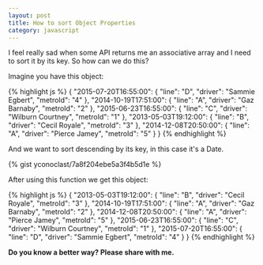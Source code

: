 ```yaml
---
layout: post
title: How to sort Object Properties
category: javascript
---
```


I feel really sad when some API returns me an associative array and I need to sort it by its key. So how can we do this?

Imagine you have this object:

{% highlight js %}
{
  "2015-07-20T16:55:00": {
    "line": "D",
    "driver": "Sammie Egbert",
    "metroId": "4"
  },
  "2014-10-19T17:51:00": {
    "line": "A",
    "driver": "Gaz Barnaby",
    "metroId": "2"
  },
  "2015-06-23T16:55:00": {
    "line": "C",
    "driver": "Wilburn Courtney",
    "metroId": "1"
  },
  "2013-05-03T19:12:00": {
    "line": "B",
    "driver": "Cecil Royale",
    "metroId": "3"
  },
  "2014-12-08T20:50:00": {
    "line": "A",
    "driver": "Pierce Jamey",
    "metroId": "5"
  }
}
{% endhighlight %}

And we want to sort descending by its key, in this case it's a Date.

{% gist yconoclast/7a8f204ebe5a3f4b5d1e %}

After using this function we get this object:

{% highlight js %}
{
  "2013-05-03T19:12:00": {
    "line": "B",
    "driver": "Cecil Royale",
    "metroId": "3"
  },
  "2014-10-19T17:51:00": {
    "line": "A",
    "driver": "Gaz Barnaby",
    "metroId": "2"
  },
  "2014-12-08T20:50:00": {
    "line": "A",
    "driver": "Pierce Jamey",
    "metroId": "5"
  },
  "2015-06-23T16:55:00": {
    "line": "C",
    "driver": "Wilburn Courtney",
    "metroId": "1"
  },
  "2015-07-20T16:55:00": {
    "line": "D",
    "driver": "Sammie Egbert",
    "metroId": "4"
  }
}
{% endhighlight %}

**Do you know a better way? Please share with me.**
